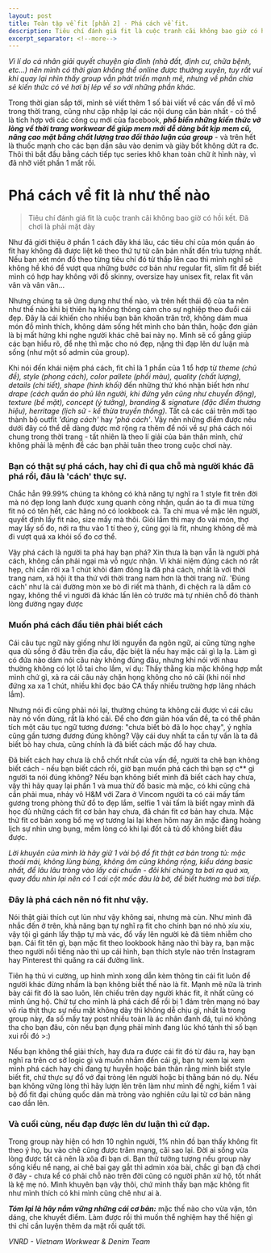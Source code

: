 ```yaml
---
layout: post
title: Toàn tập về fit [phần 2] - Phá cách về fit.
description: Tiêu chí đánh giá fit là cuộc tranh cãi không bao giờ có hồi kết.
excerpt_separator: <!--more-->
---
```


*Vì lí do cá nhân giải quyết chuyện gia đình (nhà đất, định cư, chữa bệnh, etc...) nên mình có thời gian không thể online được thường xuyên, tuy rất vui khi quay lại nhìn thấy group vẫn phát triển mạnh mẽ, nhưng về phần chia sẻ kiến thức có vẻ hơi bị lép vế so với những phần khác.*

Trong thời gian sắp tới, mình sẽ viết thêm 1 số bài viết về các vấn đề vĩ mô trong thời trang, cũng như cập nhập lại các nội dung căn bản nhất - có thể là tích hợp với các công cụ mới của facebook, ***phổ biến những kiến thức vỡ lòng về thời trang workwear để giúp mem mới dễ dàng bắt kịp mem cũ, nâng cao mặt bằng chất lượng trao đổi thảo luận của group*** - và trên hết là thuốc mạnh cho các bạn dấn sâu vào denim và giày bốt không dứt ra đc. Thôi thì bắt đầu bằng cách tiếp tục series khô khan toàn chữ ít hình này, vì đã nhỡ viết phần 1 mất rồi.

<!--more-->

# Phá cách về fit là như thế nào

> Tiêu chí đánh giá fit là cuộc tranh cãi không bao giờ có hồi kết. Đã chơi là phải mặt dày

Như đã giới thiệu ở phần 1 cách đây khá lâu, các tiêu chí của món quần áo fit hay không đã được liệt kê theo thứ tự từ căn bản nhất đến trìu tượng nhất. Nếu bạn xét món đồ theo từng tiêu chí đó từ thấp lên cao thì mình nghĩ sẽ không hề khó để vượt qua những bước cơ bản như regular fit, slim fit để biết mình có hợp hay không với đồ skinny, oversize hay unisex fit, relax fit vân vân và vân vân...

Nhưng chúng ta sẽ ứng dụng như thế nào, và trên hết thái độ của ta nên như thế nào khi bị thiên hạ không thông cảm cho sự nghiệp theo đuổi cái đẹp. Đây là cái khiến cho nhiều bạn băn khoăn trăn trở, không dám mua món đồ mình thích, không dám sống hết mình cho bản thân, hoặc đơn giản là bị mất hứng khi nghe người khác chê bai này nọ. Mình sẽ cố gắng giúp các bạn hiểu rõ, để nhẹ thì mặc cho nó đẹp, nặng thì đạp lên dư luận mà sống (như một số admin của group).

Khi nói đến khái niệm phá cách, fit chỉ là 1 phần của 1 tổ hợp từ *theme (chủ đề), style (phong cách), color pallete (phối màu), quality (chất lượng), details (chi tiết), shape (hình khối)* đến những thứ khó nhận biết hơn như *drape (cách quần áo phủ lên người, khi đứng yên cũng như chuyển động), texture (bề mặt), concept (ý tưởng), branding & signature (đặc điểm thương hiệu), herritage (lịch sử - kế thừa truyền thống)*. Tất cả các cái trên mới tạo thành bộ outfit *'đúng cách'* hay *'phá cách'*. Vậy nên những điểm được nêu dưới đây có thể dễ dàng được mở rộng ra thêm để nói về sự phá cách nói chung trong thời trang - tất nhiên là theo lí giải của bản thân mình, chứ không phải là mệnh đề các bạn phải tuân theo trong cuộc chơi này.

### Bạn có thật sự phá cách, hay chỉ đi qua chỗ mà người khác đã phá rồi, đâu là 'cách' thực sự.

Chắc hẳn 99.99% chúng ta không có khả năng tự nghĩ ra 1 style fit trên đời mà nó đẹp long lanh được xung quanh công nhận, quần áo ta đi mua từng fit nó có tên hết, các hãng nó có lookbook cả. Ta chỉ mua về mặc lên người, quyết định lấy fit nào, size mấy mà thôi. Giỏi lắm thì may đo vài món, thợ may lấy số đo, nới ra thu vào 1 tí theo ý, cũng gọi là fit, nhưng không dễ mà đi vượt quá xa khỏi số đo cơ thể.

Vậy phá cách là người ta phá hay bạn phá? Xin thưa là bạn vẫn là người phá cách, không cần phải ngại mà vỗ ngực nhận. Vì khái niệm đúng cách nó rất hẹp, chỉ cần rời xa 1 chút khỏi đám đông là đã phá cách, nhất là với thời trang nam, xã hội ít tha thứ với thời trang nam hơn là thời trang nữ. 'Đúng cách' như là cái đường mòn xe bò đi riết mà thành, đi chệch ra là dẫm cỏ ngay, không thể vì người đã khác lấn lên cỏ trước mà tự nhiên chỗ đó thành lòng đường ngay được

### Muốn phá cách đầu tiên phải biết cách

Cái câu tục ngữ này giống như lời nguyền đa ngôn ngữ, ai cũng từng nghe qua dù sống ở đâu trên địa cầu, đặc biệt là nếu hay mặc cái gì lạ lạ. Làm gì có đứa nào dám nói câu này không đúng đâu, nhưng khi nói với nhau thường không có lọt lỗ tai cho lắm, ví dụ: Thấy thằng kia mặc không hợp mắt mình chứ gì, xả ra cái câu này chặn họng không cho nó cãi (khi nói nhơ đứng xa xa 1 chút, nhiều khi đọc báo CA thấy nhiều trường hợp lãng nhách lắm).

Nhưng nói đi cũng phải nói lại, thường chúng ta không cãi được vì cái câu này nó vốn đúng, rất là khó cãi. Để cho đơn giản hóa vấn đề, ta có thể phân tích một câu tục ngữ tương đương: "chưa biết bò đã lo học chạy", ý nghĩa cũng gần tương đương đúng không? Vậy cái duy nhất ta cần tự vấn là ta đã biết bò hay chưa, cũng chính là đã biết cách mặc đồ hay chưa.

Đã biết cách hay chưa là chỗ chốt nhất của vấn đề, người ta chê bạn không biết cách - nếu bạn biết cách rồi, giờ bạn muốn phá cách thì bạn sợ c** gì người ta nói đúng không? Nếu bạn không biết mình đã biết cách hay chưa, vậy thì hãy quay lại phần 1 và mua thử đồ basic mà mặc, có khi cũng chả cần phải mua, nhảy vô H&M với Zara ở Vincom người ta có cái mấy tấm gương trong phòng thử đồ to đẹp lắm, selfie 1 vài tấm là biết ngay mình đã học đủ những cách fit cơ bản hay chưa, đã chán fit cơ bản hay chưa. Mặc thử fit cơ bản xong bố mẹ vợ tương lai lại khen hôm nay ăn mặc đàng hoàng lịch sự nhìn ưng bụng, mềm lòng có khi lại đốt cả tủ đồ không biết đâu được.

*Lời khuyên của mình là hãy giữ 1 vài bộ đồ fit thật cơ bản trong tủ: mặc thoải mái, không lùng bùng, không ôm cũng không rộng, kiểu dáng basic nhất, để lâu lâu tròng vào lấy cái chuẩn - đôi khi chúng ta bơi ra quá xa, quay đầu nhìn lại nên có 1 cái cột mốc đâu là bờ, để biết hướng mà bơi tiếp.*

### Đây là phá cách nên nó fit như vậy.

Nói thật giải thích cụt lủn như vậy không sai, nhưng mà cùn. Như mình đã nhắc đến ở trên, khả năng bạn tự nghĩ ra fit cho chính bạn nó nhỏ xíu xiu, vậy tội gì gánh lấy thập tự mà vác, đổ vấy lên người kẻ đã tiêm nhiễm cho bạn. Cái fit tên gì, bạn mặc fit theo lookbook hãng nào thì bày ra, bạn mặc theo người nổi tiếng nào thì up cái hình, bạn thích style nào trên Instagram hay Pinterest thì quăng ra cái đường link.

Tiên hạ thủ vi cường, up hình mình xong dẫn kèm thông tin cái fit luôn để người khác đừng nhầm là bạn không biết thế nào là fit. Mạnh mẽ nữa là trình bày cái fit đó là sao luôn, lên chiếu trên dạy người khác fit, ít nhất cũng có mình ủng hộ. Chứ tự cho mình là phá cách để rồi bị 1 đám trên mạng nó bay vô rỉa thịt thực sự nếu mặt không dày thì không dễ chịu gì, nhất là trong group này, đa số mấy tay post nhiều toàn là ác nhân đanh đá, tụi nó không tha cho bạn đâu, còn nếu bạn đụng phải mình đang lúc khó tánh thì số bạn xui rồi đó >:)

Nếu bạn không thể giải thích, hay đưa ra được cái fit đó từ đâu ra, hay bạn nghĩ ra trên cơ sở logic gì và muốn nhắm đến cái gì, bạn tự xem lại xem mình phá cách hay chỉ đang tự huyễn hoặc bản thân rằng mình biết style biết fit, chứ thực sự đồ vớ đại tròng lên người hoặc bị thằng bán nó dụ. Nếu bạn không vững lòng thì hãy lượn lên trên làm như mình đề nghị, kiếm 1 vài bộ đồ fit đại chúng quốc dân mà tròng vào nghiên cứu lại từ cơ bản nâng cao dần lên.

### Và cuối cùng, nếu đạp được lên dư luận thì cứ đạp.

Trong group này hiện có hơn 10 nghìn người, 1% nhìn đồ bạn thấy không fit theo ý họ, bu vào chê cũng được trăm mạng, cãi sao lại. Đời ai sống vừa lòng được tất cả nên là xõa đi bạn ơi. Bạn thử tưởng tượng nếu group này sống kiểu nể nang, ai chê bai gay gắt thì admin xóa bài, chắc gì bạn đã chơi ở đây - chưa kể có phải chỗ nào trên đời cũng có người phân xử hộ, tốt nhất là kệ mẹ nó. Mình khuyên bạn vậy thôi, chứ mình thấy bạn mặc không fit như mình thích có khi mình cũng chê như ai à.

***Tóm lại là hãy nắm vững những cái cơ bản:*** mặc thế nào cho vừa vặn, tôn dáng, che khuyết điểm. Làm được rồi thì muốn thể nghiệm hay thể hiện gì thì chỉ cần luyện thêm da mặt rồi quất tới.

*VNRD - Vietnam Workwear & Denim Team*
